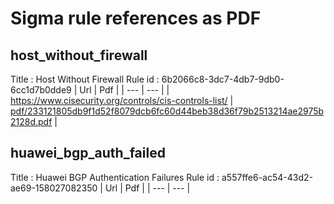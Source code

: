 # Sigma rule references as PDF

## host_without_firewall
Title : Host Without Firewall
Rule id : 6b2066c8-3dc7-4db7-9db0-6cc1d7b0dde9
| Url | Pdf |
| --- | --- |
| https://www.cisecurity.org/controls/cis-controls-list/ | [pdf/233121805db9f1d52f8079dcb6fc60d44beb38d36f79b2513214ae2975b2128d.pdf](pdf/233121805db9f1d52f8079dcb6fc60d44beb38d36f79b2513214ae2975b2128d.pdf) |

## huawei_bgp_auth_failed
Title : Huawei BGP Authentication Failures
Rule id : a557ffe6-ac54-43d2-ae69-158027082350
| Url | Pdf |
| --- | --- |

